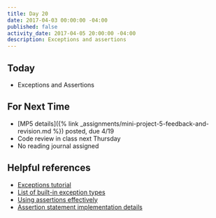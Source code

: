 ```yaml
---
title: Day 20
date: 2017-04-03 00:00:00 -04:00
published: false
activity_date: 2017-04-05 20:00:00 -04:00
description: Exceptions and assertions
---
```


## Today

* Exceptions and Assertions

## For Next Time

* [MP5 details]({% link _assignments/mini-project-5-feedback-and-revision.md %}) posted, due 4/19
* Code review in class next Thursday
* No reading journal assigned

## Helpful references

* [Exceptions tutorial](https://docs.python.org/3/tutorial/errors.html)
* [List of built-in exception types](https://docs.python.org/3/library/exceptions.html)
* [Using assertions effectively](https://wiki.python.org/moin/UsingAssertionsEffectively)
* [Assertion statement implementation details](https://docs.python.org/3/reference/simple_stmts.html#the-assert-statement)
